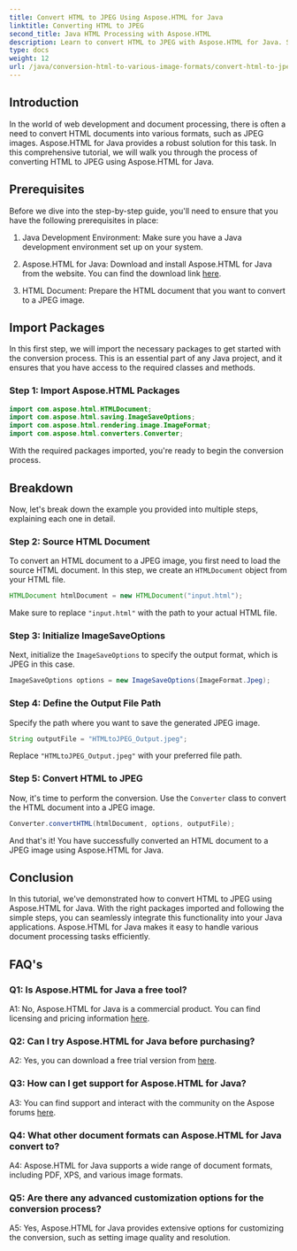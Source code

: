 ```yaml
---
title: Convert HTML to JPEG Using Aspose.HTML for Java
linktitle: Converting HTML to JPEG
second_title: Java HTML Processing with Aspose.HTML
description: Learn to convert HTML to JPEG with Aspose.HTML for Java. Step-by-step guide for seamless document processing.
type: docs
weight: 12
url: /java/conversion-html-to-various-image-formats/convert-html-to-jpeg/
---
```

## Introduction

In the world of web development and document processing, there is often a need to convert HTML documents into various formats, such as JPEG images. Aspose.HTML for Java provides a robust solution for this task. In this comprehensive tutorial, we will walk you through the process of converting HTML to JPEG using Aspose.HTML for Java. 

## Prerequisites

Before we dive into the step-by-step guide, you'll need to ensure that you have the following prerequisites in place:

1. Java Development Environment: Make sure you have a Java development environment set up on your system.

2. Aspose.HTML for Java: Download and install Aspose.HTML for Java from the website. You can find the download link [here](https://releases.aspose.com/html/java/).

3. HTML Document: Prepare the HTML document that you want to convert to a JPEG image.

## Import Packages

In this first step, we will import the necessary packages to get started with the conversion process. This is an essential part of any Java project, and it ensures that you have access to the required classes and methods.

### Step 1: Import Aspose.HTML Packages

```java
import com.aspose.html.HTMLDocument;
import com.aspose.html.saving.ImageSaveOptions;
import com.aspose.html.rendering.image.ImageFormat;
import com.aspose.html.converters.Converter;
```

With the required packages imported, you're ready to begin the conversion process.

## Breakdown

Now, let's break down the example you provided into multiple steps, explaining each one in detail.

### Step 2: Source HTML Document

To convert an HTML document to a JPEG image, you first need to load the source HTML document. In this step, we create an `HTMLDocument` object from your HTML file.

```java
HTMLDocument htmlDocument = new HTMLDocument("input.html");
```

Make sure to replace `"input.html"` with the path to your actual HTML file.

### Step 3: Initialize ImageSaveOptions

Next, initialize the `ImageSaveOptions` to specify the output format, which is JPEG in this case.

```java
ImageSaveOptions options = new ImageSaveOptions(ImageFormat.Jpeg);
```

### Step 4: Define the Output File Path

Specify the path where you want to save the generated JPEG image.

```java
String outputFile = "HTMLtoJPEG_Output.jpeg";
```

Replace `"HTMLtoJPEG_Output.jpeg"` with your preferred file path.

### Step 5: Convert HTML to JPEG

Now, it's time to perform the conversion. Use the `Converter` class to convert the HTML document into a JPEG image.

```java
Converter.convertHTML(htmlDocument, options, outputFile);
```

And that's it! You have successfully converted an HTML document to a JPEG image using Aspose.HTML for Java.

## Conclusion

In this tutorial, we've demonstrated how to convert HTML to JPEG using Aspose.HTML for Java. With the right packages imported and following the simple steps, you can seamlessly integrate this functionality into your Java applications. Aspose.HTML for Java makes it easy to handle various document processing tasks efficiently.

## FAQ's

### Q1: Is Aspose.HTML for Java a free tool?

A1: No, Aspose.HTML for Java is a commercial product. You can find licensing and pricing information [here](https://purchase.aspose.com/buy).

### Q2: Can I try Aspose.HTML for Java before purchasing?

A2: Yes, you can download a free trial version from [here](https://releases.aspose.com/html/java).

### Q3: How can I get support for Aspose.HTML for Java?

A3: You can find support and interact with the community on the Aspose forums [here](https://forum.aspose.com/).

### Q4: What other document formats can Aspose.HTML for Java convert to?

A4: Aspose.HTML for Java supports a wide range of document formats, including PDF, XPS, and various image formats.

### Q5: Are there any advanced customization options for the conversion process?

A5: Yes, Aspose.HTML for Java provides extensive options for customizing the conversion, such as setting image quality and resolution.
